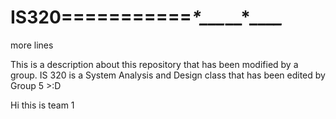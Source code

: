 # IS320===========**_*_*___*__*_**__*_*

more lines 


This is a description about this repository that has been modified by a group. IS 320 is a System Analysis and Design class
that has been edited by Group 5 >:D

Hi this is team 1 
